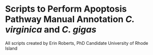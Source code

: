 # Scripts to Perform Apoptosis Pathway Manual Annotation *C. virginica* and *C. gigas*

All scripts created by Erin Roberts, PhD Candidate University of Rhode Island
